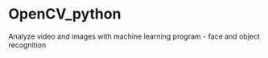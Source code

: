 # OpenCV_python
Analyze video and images with machine learning program - face and object recognition
